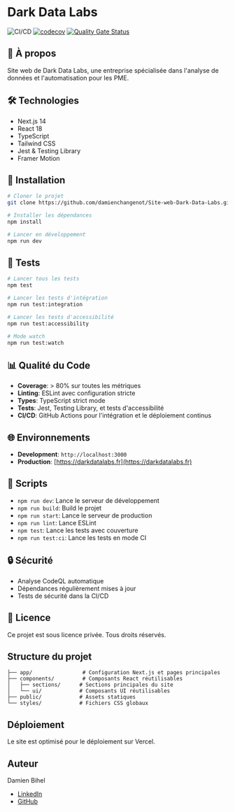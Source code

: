# Dark Data Labs

![CI/CD](https://github.com/damienchangenot/Site-web-Dark-Data-Labs/workflows/CI%2FCD%20Pipeline/badge.svg)
[![codecov](https://codecov.io/gh/damienchangenot/Site-web-Dark-Data-Labs/branch/main/graph/badge.svg)](https://codecov.io/gh/damienchangenot/Site-web-Dark-Data-Labs)
[![Quality Gate Status](https://sonarcloud.io/api/project_badges/measure?project=damienchangenot_Site-web-Dark-Data-Labs&metric=alert_status)](https://sonarcloud.io/dashboard?id=damienchangenot_Site-web-Dark-Data-Labs)

## 🚀 À propos

Site web de Dark Data Labs, une entreprise spécialisée dans l'analyse de données et l'automatisation pour les PME.

## 🛠 Technologies

- Next.js 14
- React 18
- TypeScript
- Tailwind CSS
- Jest & Testing Library
- Framer Motion

## 🔧 Installation

```bash
# Cloner le projet
git clone https://github.com/damienchangenot/Site-web-Dark-Data-Labs.git

# Installer les dépendances
npm install

# Lancer en développement
npm run dev
```

## 🧪 Tests

```bash
# Lancer tous les tests
npm test

# Lancer les tests d'intégration
npm run test:integration

# Lancer les tests d'accessibilité
npm run test:accessibility

# Mode watch
npm run test:watch
```

## 📊 Qualité du Code

- **Coverage**: > 80% sur toutes les métriques
- **Linting**: ESLint avec configuration stricte
- **Types**: TypeScript strict mode
- **Tests**: Jest, Testing Library, et tests d'accessibilité
- **CI/CD**: GitHub Actions pour l'intégration et le déploiement continus

## 🌐 Environnements

- **Development**: `http://localhost:3000`
- **Production**: [https://darkdatalabs.fr](https://darkdatalabs.fr)

## 📝 Scripts

- `npm run dev`: Lance le serveur de développement
- `npm run build`: Build le projet
- `npm run start`: Lance le serveur de production
- `npm run lint`: Lance ESLint
- `npm test`: Lance les tests avec couverture
- `npm run test:ci`: Lance les tests en mode CI

## 🔒 Sécurité

- Analyse CodeQL automatique
- Dépendances régulièrement mises à jour
- Tests de sécurité dans la CI/CD

## 📜 Licence

Ce projet est sous licence privée. Tous droits réservés.

## Structure du projet

```
├── app/                # Configuration Next.js et pages principales
├── components/         # Composants React réutilisables
│   ├── sections/      # Sections principales du site
│   └── ui/            # Composants UI réutilisables
├── public/            # Assets statiques
└── styles/            # Fichiers CSS globaux
```

## Déploiement

Le site est optimisé pour le déploiement sur Vercel.

## Auteur

Damien Bihel
- [LinkedIn](https://www.linkedin.com/in/damienbihel/)
- [GitHub](https://github.com/DamienBihel)
